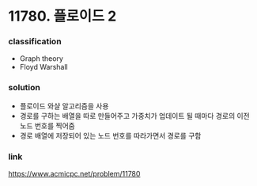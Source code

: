 # 11780. 플로이드 2

### classification
* Graph theory
* Floyd Warshall

### solution
* 플로이드 와샬 알고리즘을 사용
* 경로를 구하는 배열을 따로 만들어주고 가중치가 업데이트 될 때마다 경로의 이전 노드 번호를 찍어줌
* 경로 배열에 저장되어 있는 노드 번호를 따라가면서 경로를 구함

### link
https://www.acmicpc.net/problem/11780